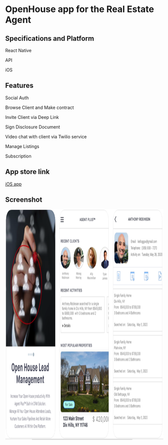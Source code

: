 # OpenHouse app for the Real Estate Agent

## Specifications and Platform

React Native

API

iOS

## Features
Social Auth

Browse Client and Make contract

Invite Client via Deep Link

Sign Disclosure Document

Video chat with client via Twilio service

Manage Listings

Subscription

## App store link
[iOS app](https://apps.apple.com/us/app/agent-plus-for-real-estate/id1518825097)

## Screenshot
<img src="./agentplus.png" height="736px" width="1000px">
